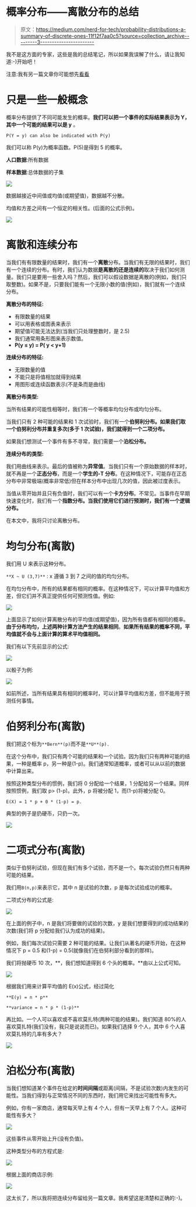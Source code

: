# 概率分布——离散分布的总结

> 原文：<https://medium.com/nerd-for-tech/probability-distributions-a-summary-of-discrete-ones-11f12f7aa0c5?source=collection_archive---------3----------------------->

我不是这方面的专家，这些是我的总结笔记，所以如果我误解了什么，请让我知道:-)开始吧！

注意:我有另一篇文章你可能想先[看看](/nerd-for-tech/probabilities-permutations-variations-combinations-9a9ce06eea0b)

# 只是一些一般概念

概率分布提供了不同可能发生的概率。**我们可以把一个事件的实际结果表示为 Y，其中一个可能的结果可以是 y** 。

`P(Y = y) can also be indicated with P(y)`

我们可以称 P(y)为概率函数。P(5)是得到 5 的概率。

**人口数据**:所有数据

**样本数据**:总体数据的子集

![](img/aeaa5fd952c24748ec52a3f768032e91.png)

数据越接近中间值或均值(或期望值)，数据越不分散。

均值和方差之间有一个恒定的相关性。(后面的公式示例)。

![](img/82cc56a1269f7e4484d0bef26e2df46d.png)

# 离散和连续分布

当我们有有限数量的结果时，我们有一个**离散**分布。当我们有无限的结果时，我们有一个连续的分布。有时，我们认为数据**是离散的还是连续的**取决于我们如何测量。我们只是要用一些舍入吗？然后，我们可以假设数据是离散的(例如，我们只取整数)。如果不是，只要我们能有一个无限小数的值(例如)，我们就有一个连续分布。

**离散分布的特征:**

*   有限数量的结果
*   可以用表格或图表来表示
*   期望值可能无法达到(当我们只处理整数时，是 2.5)
*   我们通常用条形图来表示数值。
*   **P(y ≤ y) = P( y < y+1)**

**连续分布的特征:**

*   无限数量的值
*   不能只是将值相加就得到结果
*   用图形或连续函数表示(不是条而是曲线)

**离散分布类型:**

当所有结果的可能性相等时，我们有一个等概率均匀分布或均匀分布。

当我们只有 2 种可能的结果和 1 次试验时，我们有一个**伯努利分布。**如果我们取一个伯努利分布并重复多次(多于 1 次试验)，我们就得到一个**二项分布。**

如果我们想测试一个事件有多不寻常，我们需要一个**泊松分布。**

**连续分布的类型:**

我们用曲线来表示。最后的值被称为**异常值**。当我们只有一个原始数据的样本时，就不再是一个**正态分布**，而是一个**学生的-T 分布**。在这种情况下，可能存在正态分布中非常极端(概率非常低)但在样本分布中出现几次的值，因此被过度表示。

当值从零开始并且只有负值时，我们可以有一个**卡方分布**。不常见。当事件在早期快速变化时，我们有一个**指数分布。**当我们使用它们进行预测时，我们有一个**逻辑分布。**

在本文中，我将只讨论离散分布。

# 均匀分布(离散)

我们用 U 来表示这种分布。

`**X ~ U (3,7)**` : x 遵循 3 到 7 之间的值的均匀分布。

在均匀分布中，所有的结果都有相同的概率。在这种情况下，可以计算平均值和方差，但它们并不真正提供任何可预测性值。例如:

![](img/c76d882aba1d09710e8d80f83fc6a07a.png)

上面显示了如何计算离散分布的平均值(或期望值)，因为所有值都有相同的概率。 **由于分布均匀，上述两种计算方法产生的结果相同**。**如果所有结果的概率不同，平均值就不会与上面计算的算术平均值相同。**

我们有以下先前显示的公式:

![](img/82cc56a1269f7e4484d0bef26e2df46d.png)

以骰子为例:

![](img/9ee1d4942d085ee6e9561c518fc67598.png)

如前所述，当所有结果具有相同的概率时，可以计算平均值和方差，但不能用于预测任何事情。

# 伯努利分布(离散)

我们把这个标为`**Bern**(p)`而不是`**U**(p).`

在这个分布中，我们只有两个可能的结果和一个试验。因为我们只有两种可能的结果，一种是概率 p，另一种是(1-p)。我们通常知道概率，或者可以从以前的数据中计算出来。

按照这种类型分布的惯例，我们将 0 分配给一个结果，1 分配给另一个结果。同样按照惯例，我们取 p> (1-p)。此外，p 将被分配 1，而(1-p)将被分配 0。

`E(X) = 1 * p + 0 * (1-p) = p.`

典型的例子是扔硬币，只扔一次。

![](img/32312d5f80de625841abf5fe9a60316c.png)

# 二项式分布(离散)

类似于伯努利试验，但现在我们有多个试验，而不是一个。每次试验仍然只有两种可能的结果。

我们用`B(n,p)`来表示它，其中 n 是试验的次数，p 是每次试验成功的概率。

二项式分布的公式是:

![](img/38e1a6654e9ccaf429268155cdde6339.png)

在上面的例子中，n 是我们将要做的试验的次数，y 是我们想要得到的成功结果的次数(我们将 p 分配给我们认为成功的结果)。

例如，我们每次试验只需要 2 种可能的结果。让我们从著名的硬币开始，在这种情况下 p = 0.5 和(1-p) = 0.5(就像我们在伯努利部分看到的那样)。

我们将抛硬币 10 次，**，我们想知道得到 6 个头的概率。**由以上公式可知。

![](img/d8e569f63229b05c0ec318409eae0131.png)

根据我们用来计算平均值的 E(x)公式，经过简化

`**E(y) = n * p**`

`**variance = n * p * (1-p)**`

再比如。一个人可以喜欢或不喜欢莫扎特(两种可能的结果)。我们知道 80%的人喜欢莫扎特(我们没有，我只是说说而已)。如果我们选择 9 个人，其中 6 个人喜欢莫扎特的几率有多大？

![](img/e018ccadcde41da3d0bf36d97ebc9938.png)

# 泊松分布(离散)

当我们想知道某个事件在给定的**时间间隔**或距离(间隔，不是试验次数)内发生的可能性。当我们得到与正常情况不同的东西时，我们用它来找出可能性有多大。

例如，你有一家商店，通常每天早上有 4 个人，但有一天早上有 7 个人。这种可能性有多大？

![](img/4a1f31bc9786e1d554db11dd493d4c71.png)

这些事件从零开始上升(没有负值)。

这种类型分布的方程式是:

![](img/7b8484e4d881d6e3ad4851c26911be28.png)

根据上面的商店示例:

![](img/d85f9a5a84f68fe9f941186f161c8e6d.png)

这太长了，所以我将把连续分布留给另一篇文章。我希望这是清楚和正确的:-)。